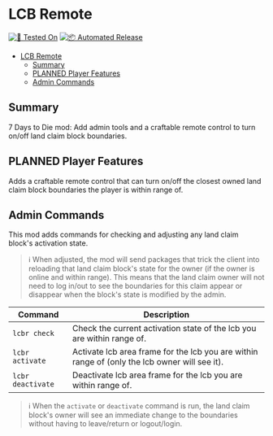 # LCB Remote

[![🧪 Tested On](https://img.shields.io/badge/🧪%20Tested%20On-A20.6%20b9-blue.svg)](https://7daystodie.com/) [![📦 Automated Release](https://github.com/jonathan-robertson/lcb-remote/actions/workflows/release.yml/badge.svg)](https://github.com/jonathan-robertson/lcb-remote/actions/workflows/release.yml)

- [LCB Remote](#lcb-remote)
  - [Summary](#summary)
  - [PLANNED Player Features](#planned-player-features)
  - [Admin Commands](#admin-commands)

## Summary

7 Days to Die mod: Add admin tools and a craftable remote control to turn on/off land claim block boundaries.

## PLANNED Player Features

Adds a craftable remote control that can turn on/off the closest owned land claim block boundaries the player is within range of.

## Admin Commands

This mod adds commands for checking and adjusting any land claim block's activation state.

> ℹ️ When adjusted, the mod will send packages that trick the client into reloading that land claim block's state for the owner (if the owner is online and within range). This means that the land claim owner will not need to log in/out to see the boundaries for this claim appear or disappear when the block's state is modified by the admin.

Command | Description
--- | ---
`lcbr check` | Check the current activation state of the lcb you are within range of.
`lcbr activate` | Activate lcb area frame for the lcb you are within range of (only the lcb owner will see it).
`lcbr deactivate` | Deactivate lcb area frame for the lcb you are within range of.

> ℹ️ When the `activate` or `deactivate` command is run, the land claim block's owner will see an immediate change to the boundaries without having to leave/return or logout/login.
